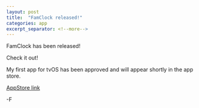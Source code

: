 ```yaml
---
layout: post
title:  "FamClock released!"
categories: app
excerpt_separator: <!--more-->
---
```


FamClock has been released!

Check it out!

<!--more-->

My first app for tvOS has been approved and will appear shortly in the app store.

[AppStore link](https://apps.apple.com/us/app/famclock/id1556535990)

-F
